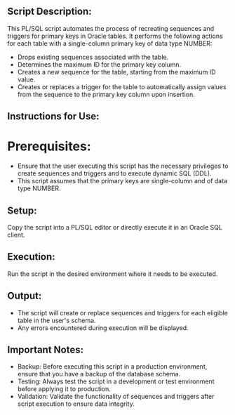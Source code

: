 ## Script Description:
This PL/SQL script automates the process of recreating sequences and triggers for primary keys in Oracle tables.
It performs the following actions for each table with a single-column primary key of data type NUMBER:
- Drops existing sequences associated with the table.
- Determines the maximum ID for the primary key column.
- Creates a new sequence for the table, starting from the maximum ID value.
- Creates or replaces a trigger for the table to automatically assign values from the sequence to the primary key column upon insertion.
## Instructions for Use:
# Prerequisites:
- Ensure that the user executing this script has the necessary privileges to create sequences and triggers and to execute dynamic SQL (DDL).
- This script assumes that the primary keys are single-column and of data type NUMBER.
## Setup:
Copy the script into a PL/SQL editor or directly execute it in an Oracle SQL client.
## Execution:
Run the script in the desired environment where it needs to be executed.
## Output:
- The script will create or replace sequences and triggers for each eligible table in the user's schema.
- Any errors encountered during execution will be displayed.
## Important Notes:
- Backup: Before executing this script in a production environment, ensure that you have a backup of the database schema.
- Testing: Always test the script in a development or test environment before applying it to production.
- Validation: Validate the functionality of sequences and triggers after script execution to ensure data integrity.

